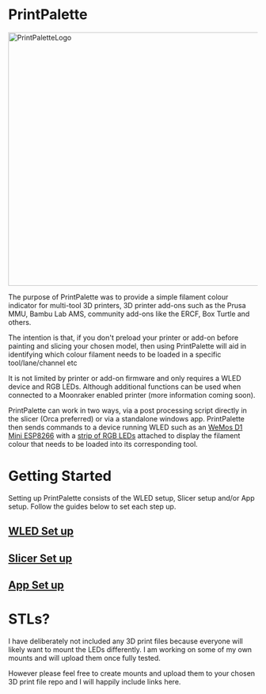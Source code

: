 # PrintPalette

<img width="512" height="512" alt="PrintPaletteLogo" src="https://github.com/user-attachments/assets/be7c37ad-a735-47a8-87ea-685d6eb9c67c" />

The purpose of PrintPalette was to provide a simple filament colour indicator for multi-tool 3D printers, 3D printer add-ons such as the Prusa MMU, Bambu Lab AMS, community add-ons like the ERCF, Box Turtle and others.

The intention is that, if you don't preload your printer or add-on before painting and slicing your chosen model, then using PrintPalette will aid in identifying which colour filament needs to be loaded in a specific tool/lane/channel etc

It is not limited by printer or add-on firmware and only requires a WLED device and RGB LEDs. Although additional functions can be used when connected to a Moonraker enabled printer (more information coming soon).

PrintPalette can work in two ways, via a post processing script directly in the slicer (Orca preferred) or via a standalone windows app. PrintPalette then sends commands to a device running WLED such as an [WeMos D1 Mini ESP8266](https://s.click.aliexpress.com/e/_oBwEcnE) with a [strip of RGB LEDs](https://s.click.aliexpress.com/e/_ooGWccU) attached to display the filament colour that needs to be loaded into its corresponding tool.


# Getting Started

Setting up PrintPalette consists of the WLED setup, Slicer setup and/or App setup. Follow the guides below to set each step up.

## [WLED Set up](https://github.com/Rushmere3D/PrintPalette/blob/main/WLED_Setup.md#wled-set-up)

## [Slicer Set up](https://github.com/Rushmere3D/PrintPalette/blob/main/Slicer_Setup.md#slicer-set-up)

## [App Set up](https://github.com/Rushmere3D/PrintPalette/blob/main/App_Setup.md#app-set-up)

# STLs?

I have deliberately not included any 3D print files because everyone will likely want to mount the LEDs differently. I am working on some of my own mounts and will upload them once fully tested.

However please feel free to create mounts and upload them to your chosen 3D print file repo and I will happily include links here.

